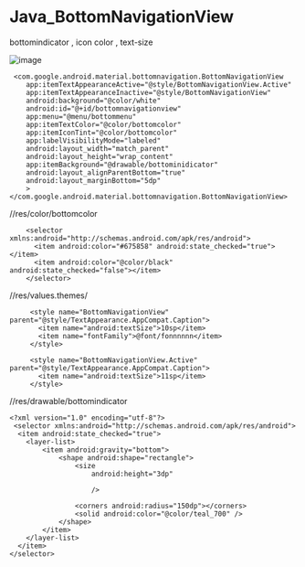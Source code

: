 # Java_BottomNavigationView
bottomindicator , icon color , text-size

![image](https://user-images.githubusercontent.com/60017090/137572726-b59ec140-b51a-4e68-b53f-f8975d2aca27.png)

     <com.google.android.material.bottomnavigation.BottomNavigationView
        app:itemTextAppearanceActive="@style/BottomNavigationView.Active"
        app:itemTextAppearanceInactive="@style/BottomNavigationView"
        android:background="@color/white"
        android:id="@+id/bottomnavigationview"
        app:menu="@menu/bottommenu"
        app:itemTextColor="@color/bottomcolor"
        app:itemIconTint="@color/bottomcolor"
        app:labelVisibilityMode="labeled"
        android:layout_width="match_parent"
        android:layout_height="wrap_content"
        app:itemBackground="@drawable/bottominidicator"
        android:layout_alignParentBottom="true"
        android:layout_marginBottom="5dp"
        ></com.google.android.material.bottomnavigation.BottomNavigationView>
        
        
   //res/color/bottomcolor     
        
        <selector xmlns:android="http://schemas.android.com/apk/res/android">
          <item android:color="#675858" android:state_checked="true"></item>
          <item android:color="@color/black" android:state_checked="false"></item>
        </selector>
        
  //res/values.themes/

         <style name="BottomNavigationView" parent="@style/TextAppearance.AppCompat.Caption">
           <item name="android:textSize">10sp</item>
           <item name="fontFamily">@font/fonnnnnn</item>
         </style>

         <style name="BottomNavigationView.Active" parent="@style/TextAppearance.AppCompat.Caption">
           <item name="android:textSize">11sp</item>
         </style>
         
         
//res/drawable/bottomindicator

    <?xml version="1.0" encoding="utf-8"?>
     <selector xmlns:android="http://schemas.android.com/apk/res/android">
      <item android:state_checked="true">
        <layer-list>
            <item android:gravity="bottom">
                <shape android:shape="rectangle">
                    <size
                        android:height="3dp"

                        />

                    <corners android:radius="150dp"></corners>
                    <solid android:color="@color/teal_700" />
                </shape>
            </item>
        </layer-list>
      </item>
    </selector>
